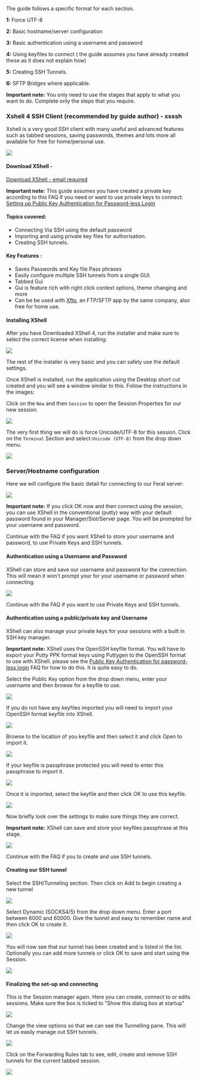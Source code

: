 
The guide follows a specific format for each section.

**1:** Force UTF-8

**2:** Basic hostname/server configuration

**3:** Basic authentication using a username and password

**4:** Using keyfiles to connect ( the guide assumes you have already created these as it does not explain how)

**5:** Creating SSH Tunnels.

**6:** SFTP Bridges where applicable.

**Important note:** You only need to use the stages that apply to what you want to do.  Complete only the steps that you require.

### Xshell 4  SSH Client (recommended by guide author) - xsssh

Xshell is a very good SSH client with many useful and advanced features such as tabbed sessions, saving passwords, themes and lots more all available for free for home/personal use.

![](https://raw.github.com/feralhosting/feralfilehosting/master/Feral%20Wiki/SSH/Xshell%20-%20SSH%20-%20SSH%20tunnels%20-%20Private%20Keys/logo.png)

#### Download XShell - 

[Download XShell - email required](http://www.netsarang.com/download/down_xsh.html)

**Important note:** This guide assumes you have created a private key according to this FAQ if you need or want to use private keys to connect: [Setting up Public Key Authentication for Password-less Login](https://www.feralhosting.com/faq/view?question=13)

#### Topics covered:

- Connecting Via SSH using the default password
- Importing and using private key files for authorisation.
- Creating SSH tunnels.

#### Key Features :

- Saves Passwords and Key file Pass phrases
- Easily configure multiple SSH tunnels from a single GUI.
- Tabbed Gui
- Gui is feature rich with right click context options, theme changing and more
- Can be be used with [Xftp](http://www.netsarang.com/products/xfp_overview.html), an FTP/SFTP app by the same company, also free for home use.

#### Installing XShell

After you have Downloaded XShell 4, run the installer and make sure to select the correct license when installing:

![](https://raw.github.com/feralhosting/feralfilehosting/master/Feral%20Wiki/SSH/Xshell%20-%20SSH%20-%20SSH%20tunnels%20-%20Private%20Keys/1.png)

The rest of the installer is very basic and you can safely use the default settings.

Once XShell is installed, run the application using the Desktop short cut created and you will see a window similar to this. Follow the instructions in the images:

Click on the `New` and then `Session` to open the Session Properties for our new session.

![](https://raw.github.com/feralhosting/feralfilehosting/master/Feral%20Wiki/SSH/Xshell%20-%20SSH%20-%20SSH%20tunnels%20-%20Private%20Keys/2.png)

The very first thing we will do is force Unicode/UTF-8 for this session. Click on the `Terminal` Section and select `Unicode (UTF-8)` from the drop down menu.

![](https://raw.github.com/feralhosting/feralfilehosting/master/Feral%20Wiki/SSH/Xshell%20-%20SSH%20-%20SSH%20tunnels%20-%20Private%20Keys/unicode.png)

### Server/Hostname configuration

Here we will configure the basic detail for connecting to our Feral server:

![](https://raw.github.com/feralhosting/feralfilehosting/master/Feral%20Wiki/SSH/Xshell%20-%20SSH%20-%20SSH%20tunnels%20-%20Private%20Keys/3.png)

**Important note:** If you click OK now and then connect using the session, you can use XShell in the conventional (putty) way with your default password found in your Manager/Slot/Server page. You will be prompted for your username and password.

Continue with the FAQ if you want XShell to store your username and password, to use Private Keys and SSH tunnels.

#### Authentication using a Username and Password

XShell can store and save our username and password for the connection. This will mean it won't prompt your for your username or password when connecting.

![](https://raw.github.com/feralhosting/feralfilehosting/master/Feral%20Wiki/SSH/Xshell%20-%20SSH%20-%20SSH%20tunnels%20-%20Private%20Keys/4.png)

Continue with the FAQ if you want to use Private Keys and SSH tunnels.

#### Authentication using a public/private key and Username

XShell can also manage your private keys for your sessions with a built in SSH key manager.

**Important note:** XShell uses the OpenSSH keyfile format. You will have to export your Putty PPK format keys using Puttygen to the OpenSSH format to use with XShell. please see the [Public Key Authentication for password-less login](https://www.feralhosting.com/faq/view?question=13) FAQ for how to do this. It is quite easy to do.

Select the Public Key option from the drop down menu, enter your username and then browse for a keyfile to use.

![](https://raw.github.com/feralhosting/feralfilehosting/master/Feral%20Wiki/SSH/Xshell%20-%20SSH%20-%20SSH%20tunnels%20-%20Private%20Keys/privatekey.1.png)

If you do not have any keyfiles imported you will need to import your OpenSSH format keyfile into XShell.

![](https://raw.github.com/feralhosting/feralfilehosting/master/Feral%20Wiki/SSH/Xshell%20-%20SSH%20-%20SSH%20tunnels%20-%20Private%20Keys/privatekey.2.png)

Browse to the location of you keyfile and then select it and click Open to import it.

![](https://raw.github.com/feralhosting/feralfilehosting/master/Feral%20Wiki/SSH/Xshell%20-%20SSH%20-%20SSH%20tunnels%20-%20Private%20Keys/privatekey.3.png)

If your keyfile is passphrase protected you will need to enter this passphrase to import it.

![](https://raw.github.com/feralhosting/feralfilehosting/master/Feral%20Wiki/SSH/Xshell%20-%20SSH%20-%20SSH%20tunnels%20-%20Private%20Keys/privatekey.4.png)

Once it is imported, select the keyfile and then click OK to use this keyfile.

![](https://raw.github.com/feralhosting/feralfilehosting/master/Feral%20Wiki/SSH/Xshell%20-%20SSH%20-%20SSH%20tunnels%20-%20Private%20Keys/privatekey.5.png)

Now briefly look over the settings to make sure things they are correct. 

**Important note:** XShell can save and store your keyfiles passphrase at this stage.

![](https://raw.github.com/feralhosting/feralfilehosting/master/Feral%20Wiki/SSH/Xshell%20-%20SSH%20-%20SSH%20tunnels%20-%20Private%20Keys/privatekey.6.png)

Continue with the FAQ if you to create and use SSH tunnels.

#### Creating our SSH tunnel

Select the SSH/Tunneling section. Then click on Add to begin creating a new tunnel

![](https://raw.github.com/feralhosting/feralfilehosting/master/Feral%20Wiki/SSH/Xshell%20-%20SSH%20-%20SSH%20tunnels%20-%20Private%20Keys/tunnel.1.png)

Select Dynamic (SOCKS4/5) from the drop down menu. Enter a port between 6000 and 60000. Give the tunnel and easy to remember name and then click OK to create it.

![](https://raw.github.com/feralhosting/feralfilehosting/master/Feral%20Wiki/SSH/Xshell%20-%20SSH%20-%20SSH%20tunnels%20-%20Private%20Keys/tunnel.2.png)

You will now see that our tunnel has been created and is listed in the list. Optionally you can add more tunnels or click OK to save and start using the Session.

![](https://raw.github.com/feralhosting/feralfilehosting/master/Feral%20Wiki/SSH/Xshell%20-%20SSH%20-%20SSH%20tunnels%20-%20Private%20Keys/tunnel.3.png)

#### Finalizing the set-up and connecting

This is the Session manager again. Here you can create, connect to or edits sessions. Make sure the box is ticked to "Show this dialog box at startup"

![](https://raw.github.com/feralhosting/feralfilehosting/master/Feral%20Wiki/SSH/Xshell%20-%20SSH%20-%20SSH%20tunnels%20-%20Private%20Keys/final.1.png)

Change the view options so that we can see the Tunnelling pane. This will let us easily manage out SSH tunnels.

![](https://raw.github.com/feralhosting/feralfilehosting/master/Feral%20Wiki/SSH/Xshell%20-%20SSH%20-%20SSH%20tunnels%20-%20Private%20Keys/final.2.png)

Click on the Forwarding Rules tab to see, edit, create and remove SSH tunnels for the current tabbed session.

![](https://raw.github.com/feralhosting/feralfilehosting/master/Feral%20Wiki/SSH/Xshell%20-%20SSH%20-%20SSH%20tunnels%20-%20Private%20Keys/final.3.png)



